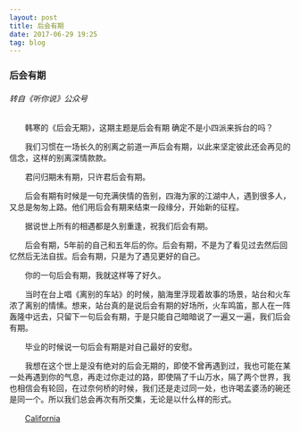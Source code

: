 ```yaml
---
layout: post
title: 后会有期
date: 2017-06-29 19:25
tag: blog
---
```


### 后会有期

###### 转自《听你说》公众号

　　韩寒的《后会无期》，这期主题是后会有期 确定不是小四派来拆台的吗？

　　我们习惯在一场长久的别离之前道一声后会有期，以此来坚定彼此还会再见的信念，这样的别离深情款款。

　　君问归期未有期，只许君后会有期。

　　后会有期有时候是一句充满侠情的告别，四海为家的江湖中人，遇到很多人，又总是匆匆上路。他们用后会有期来结束一段缘分，开始新的征程。

　　据说世上所有的相遇都是久别重逢，祝我们后会有期。

　　后会有期，5年前的自己和五年后的你。后会有期，不是为了看见过去然后回忆然后无法自拔。后会有期，只是为了遇见更好的自己。

　　你的一句后会有期，我就这样等了好久。

　　当时在台上唱《离别的车站》的时候，脑海里浮现着故事的场景，站台和火车浓了离别的情愫。想来，站台真的是说后会有期的好场所，火车鸣笛，那人在一阵轰隆中远去，只留下一句后会有期，于是只能自己暗暗说了一遍又一遍，我们后会有期。

　　毕业的时候说一句后会有期是对自己最好的安慰。

　　我想在这个世上是没有绝对的后会无期的，即使不曾再遇到过，我也可能在某一处再遇到你的气息，再走过你走过的路，即使隔了千山万水，隔了两个世界，我也相信会有轮回，在过奈何桥的时候，我们还是走过同一处，也许喝孟婆汤的碗还是同一个。所以我们总会再次有所交集，无论是以什么样的形式。

　　[California](http://music.163.com/#/song?id=413142389)

